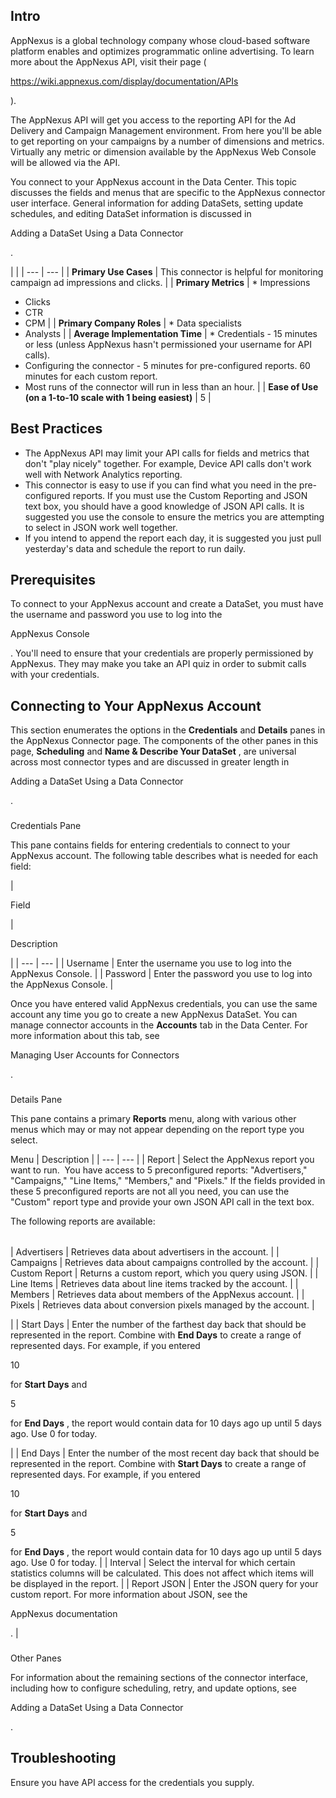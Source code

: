 

Intro
-------

AppNexus is a global technology company whose cloud-based software platform enables and optimizes programmatic online advertising. To learn more about the AppNexus API, visit their page (

https://wiki.appnexus.com/display/documentation/APIs

).


 The AppNexus API will get you access to the reporting API for the Ad Delivery and Campaign Management environment. From here you'll be able to get reporting on your campaigns by a number of dimensions and metrics. Virtually any metric or dimension available by the AppNexus Web Console will be allowed via the API.


 You connect to your AppNexus account in the Data Center. This topic discusses the fields and menus that are specific to the AppNexus connector user interface. General information for adding DataSets, setting update schedules, and editing DataSet information is discussed in

Adding a DataSet Using a Data Connector

.

  |  |
| --- | --- |
|
**Primary Use Cases**
 |
 This connector is helpful for monitoring campaign ad impressions and clicks.
  |
|
**Primary Metrics**
 | * Impressions
* Clicks
* CTR
* CPM
 |
|
**Primary Company Roles**
 | * Data specialists
* Analysts
 |
|
**Average Implementation Time**
 | * Credentials - 15 minutes or less (unless AppNexus hasn't permissioned your username for API calls).
* Configuring the connector - 5 minutes for pre-configured reports. 60 minutes for each custom report.
* Most runs of the connector will run in less than an hour.
 |
|
**Ease of Use (on a 1-to-10 scale with 1 being easiest)**
 |
 5
  |

Best Practices
----------------


* The AppNexus API may limit your API calls for fields and metrics that don't "play nicely" together. For example, Device API calls don't work well with Network Analytics reporting.
* This connector is easy to use if you can find what you need in the pre-configured reports. If you must use the Custom Reporting and JSON text box, you should have a good knowledge of JSON API calls. It is suggested you use the console to ensure the metrics you are attempting to select in JSON work well together.
* If you intend to append the report each day, it is suggested you just pull yesterday's data and schedule the report to run daily.

Prerequisites
---------------

To connect to your AppNexus account and create a DataSet, you must have the username and password you use to log into the

AppNexus Console

. You'll need to ensure that your credentials are properly permissioned by AppNexus. They may make you take an API quiz in order to submit calls with your credentials.


 Connecting to Your AppNexus Account
-------------------------------------


 This section enumerates the options in the
 **Credentials**
 and
 **Details**
 panes in the AppNexus Connector page. The components of the other panes in this page,
 **Scheduling**
 and
 **Name & Describe Your DataSet**
 , are universal across most connector types and are discussed in greater length in

Adding a DataSet Using a Data Connector

.


###

Credentials Pane


 This pane contains fields for entering credentials to connect to your AppNexus account. The following table describes what is needed for each field:


|

Field

|

Description

|
| --- | --- |
|
 Username
  |
 Enter the username you use to log into the AppNexus Console.
  |
|
 Password
  |
 Enter the password you use to log into the AppNexus Console.
  |


 Once you have entered valid AppNexus credentials, you can use the same account any time you go to create a new AppNexus DataSet. You can manage connector accounts in the
 **Accounts**
 tab in the Data Center. For more information about this tab, see

Managing User Accounts for Connectors

.


###
 Details Pane

This pane contains a primary
 **Reports**
 menu, along with various other menus which may or may not appear depending on the report type you select.


 Menu
  |
 Description
  |
| --- | --- |
|
 Report
  |
 Select the AppNexus report you want to run.  You have access to 5 preconfigured reports: "Advertisers," "Campaigns," "Line Items," "Members," and "Pixels." If the fields provided in these 5 preconfigured reports are not all you need, you can use the "Custom" report type and provide your own JSON API call in the text box.


 The following reports are available:


|  |  |
| --- | --- |
|
 Advertisers
  |
 Retrieves data about advertisers in the account.
  |
|
 Campaigns
  |
 Retrieves data about campaigns controlled by the account.
  |
|
 Custom Report
  |
 Returns a custom report, which you query using JSON.
  |
|
 Line Items
  |
 Retrieves data about line items tracked by the account.
  |
|
 Members
  |
 Retrieves data about members of the AppNexus account.
  |
|
 Pixels
  |
 Retrieves data about conversion pixels managed by the account.
  |

|
|
 Start Days
  |
 Enter the number of the farthest day back that should be represented in the report. Combine with
 **End Days**
 to create a range of represented days. For example, if you entered

10

for
 **Start Days**
 and

5

for
 **End Days**
 , the report would contain data for 10 days ago up until 5 days ago. Use 0 for today.


 |
|
 End Days
  |
 Enter the number of the most recent day back that should be represented in the report. Combine with
 **Start Days**
 to create a range of represented days. For example, if you entered

10

for
 **Start Days**
 and

5

for
 **End Days**
 , the report would contain data for 10 days ago up until 5 days ago. Use 0 for today.
  |
|
 Interval
  |
 Select the interval for which certain statistics columns will be calculated. This does not affect which items will be displayed in the report.
  |
|
 Report JSON
  |
 Enter the JSON query for your custom report. For more information about JSON, see the

AppNexus documentation

.
  |


###
 Other Panes

For information about the remaining sections of the connector interface, including how to configure scheduling, retry, and update options, see

Adding a DataSet Using a Data Connector

.


 Troubleshooting
-----------------

Ensure you have API access for the credentials you supply.

